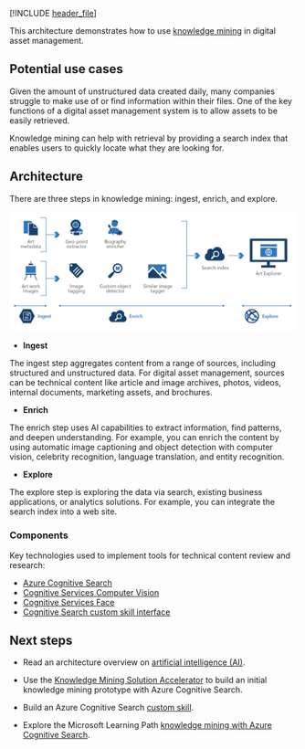 <!-- cSpell:ignore pracjain -->

[!INCLUDE [header_file](../../../includes/sol-idea-header.md)]

This architecture demonstrates how to use [knowledge mining](https://azure.microsoft.com/solutions/knowledge-mining) in digital asset management.

## Potential use cases

Given the amount of unstructured data created daily, many companies struggle to make use of or find information within their files. One of the key functions of a digital asset management system is to allow assets to be easily retrieved. 

Knowledge mining can help with retrieval by providing a search index that enables users to quickly locate what they are looking for.

## Architecture

There are three steps in knowledge mining: ingest, enrich, and explore.

![Architecture diagram that shows knowledge mining used in digital asset management to make assets discoverable.](../media/knowledge-mining-digital-asset-management.png)

- **Ingest**

The ingest step aggregates content from a range of sources, including structured and unstructured data. For digital asset management, sources can be technical content like article and image archives, photos, videos, internal documents, marketing assets, and brochures.

- **Enrich**

The enrich step uses AI capabilities to extract information, find patterns, and deepen understanding. For example, you can enrich the content by using automatic image captioning and object detection with computer vision, celebrity recognition, language translation, and entity recognition.

- **Explore**

The explore step is exploring the data via search, existing business applications, or analytics solutions. For example, you can integrate the search index into a web site.

### Components

Key technologies used to implement tools for technical content review and research:

- [Azure Cognitive Search](/azure/search/)
- [Cognitive Services Computer Vision](https://azure.microsoft.com/services/cognitive-services/computer-vision/)
- [Cognitive Services Face](https://azure.microsoft.com/services/cognitive-services/face/)
- [Cognitive Search custom skill interface](/azure/search/cognitive-search-custom-skill-interface)

## Next steps

- Read an architecture overview on [artificial intelligence (AI)](../../data-guide/big-data/ai-overview.md).

- Use the [Knowledge Mining Solution Accelerator](/samples/azure-samples/azure-search-knowledge-mining/azure-search-knowledge-mining/) to build an initial knowledge mining prototype with Azure Cognitive Search.
- Build an Azure Cognitive Search [custom skill](/azure/search/cognitive-search-custom-skill-interface).

- Explore the Microsoft Learning Path [knowledge mining with Azure Cognitive Search](/learn/paths/implement-knowledge-mining-azure-cognitive-search/).
